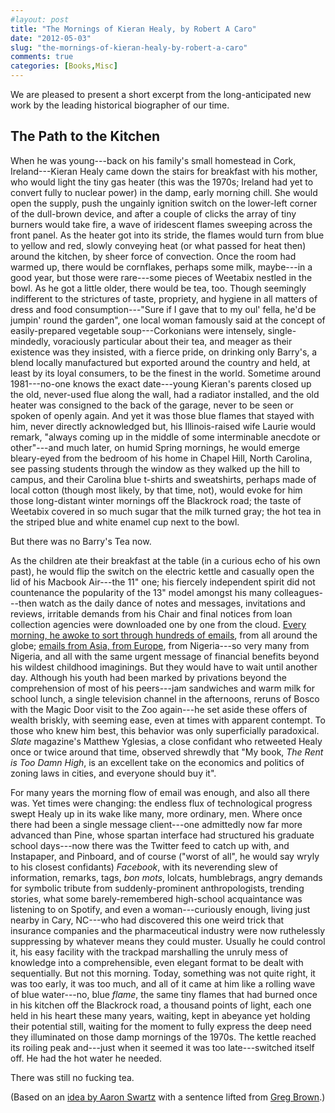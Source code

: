 ```yaml
---
#layout: post
title: "The Mornings of Kieran Healy, by Robert A Caro"
date: "2012-05-03"
slug: "the-mornings-of-kieran-healy-by-robert-a-caro"
comments: true
categories: [Books,Misc]
---
```


We are pleased to present a short excerpt from the long-anticipated new work by the leading historical biographer of our time. 

## The Path to the Kitchen
When he was young---back on his family's small homestead in Cork, Ireland---Kieran Healy came down the stairs for breakfast with his mother, who would light the tiny gas heater (this was the 1970s; Ireland had yet to convert fully to nuclear power) in the damp, early morning chill. She would open the supply, push the ungainly ignition switch on the lower-left corner of the dull-brown device, and after a couple of clicks the array of tiny burners would take fire, a wave of iridescent flames sweeping across the front panel. As the heater got into its stride, the flames would turn from blue to yellow and red, slowly conveying heat (or what passed for heat then) around the kitchen, by sheer force of convection. Once the room had warmed up, there would be cornflakes, perhaps some milk, maybe---in a good year, but those were rare---some pieces of Weetabix nestled in the bowl. As he got a little older, there would be tea, too. Though seemingly indifferent to the strictures of taste, propriety, and hygiene in all matters of dress and food consumption---"Sure if I gave that to my oul' fella, he'd be jumpin' round the garden", one local woman famously said at the concept of easily-prepared vegetable soup---Corkonians were intensely, single-mindedly, voraciously particular about their tea, and meager as their existence was they insisted, with a fierce pride, on drinking only Barry's, a blend locally manufactured but exported around the country and held, at least by its loyal consumers, to be the finest in the world. Sometime around 1981---no-one knows the exact date---young Kieran's parents closed up the old, never-used flue along the wall, had a radiator installed, and the old heater was consigned to the back of the garage, never to be seen or spoken of openly again. And yet it was those blue flames that stayed with him, never directly acknowledged but, his Illinois-raised wife Laurie would remark, "always coming up in the middle of some interminable anecdote or other"---and much later, on humid Spring mornings, he would emerge bleary-eyed from the bedroom of his home in Chapel Hill, North Carolina, see passing students through the window as they walked up the hill to campus, and their Carolina blue t-shirts and sweatshirts, perhaps made of local cotton (though most likely, by that time, not), would evoke for him those long-distant winter mornings off the Blackrock road; the taste of Weetabix covered in so much sugar that the milk turned gray; the hot tea in the striped blue and white enamel cup next to the bowl.

But there was no Barry's Tea now.

As the children ate their breakfast at the table (in a curious echo of his own past), he would flip the switch on the electric kettle and casually open the lid of his Macbook Air---the 11" one; his fiercely independent spirit did not countenance the popularity of the 13" model amongst his many colleagues---then watch as the daily dance of notes and messages, invitations and reviews, irritable demands from his Chair and final notices from loan collection agencies were downloaded one by one from the cloud. [Every morning, he awoke to sort through hundreds of emails](https://twitter.com/#!/aaronsw/status/197679232246235137), from all around the globe; [emails from Asia, from Europe](https://twitter.com/#!/gregbrown/status/197679802742878208), from Nigeria---so very many from Nigeria, and all with the same urgent message of financial benefits beyond his wildest childhood imaginings. But they would have to wait until another day. Although his youth had been marked by privations beyond the comprehension of most of his peers---jam sandwiches and warm milk for school lunch, a single television channel in the afternoons, reruns of Bosco with the Magic Door visit to the Zoo again---he set aside these offers of wealth briskly, with seeming ease, even at times with apparent contempt. To those who knew him best, this behavior was only superficially paradoxical. _Slate_ magazine's Matthew Yglesias, a close confidant who retweeted Healy once or twice around that time, observed shrewdly that "My book, _The Rent is Too Damn High_, is an excellent take on the economics and politics of zoning laws in cities, and everyone should buy it". 

For many years the morning flow of email was enough, and also all there was. Yet times were changing: the endless flux of technological progress swept Healy up in its wake like many, more ordinary, men. Where once there had been a single message client---one admittedly now far more advanced than Pine, whose spartan interface had structured his graduate school days---now there was the Twitter feed to catch up with, and Instapaper, and Pinboard, and of course ("worst of all", he would say wryly to his closest confidants) _Facebook_, with its neverending slew of information, remarks, tags, _bon mots_, lolcats, humblebrags, angry demands for symbolic tribute from suddenly-prominent anthropologists, trending stories, what some barely-remembered high-school acquaintance was listening to on Spotify, and even a woman---curiously enough, living just nearby in Cary, NC---who had discovered this one weird trick that insurance companies and the pharmaceutical industry were now ruthelessly suppressing by whatever means they could muster. Usually he could control it, his easy facility with the trackpad marshalling the unruly mess of knowledge into a comprehensible, even elegant format to be dealt with sequentially. But not this morning. Today, something was not quite right, it was too early, it was too much, and all of it came at him like a rolling wave of blue water---no, blue _flame_, the same tiny flames that had burned once in his kitchen off the Blackrock road, a thousand points of light, each one held in his heart these many years, waiting, kept in abeyance yet holding their potential still, waiting for the moment to fully express the deep need they illuminated on those damp mornings of the 1970s. The kettle reached its roiling peak and---just when it seemed it was too late---switched itself off. He had the hot water he needed.

There was still no fucking tea.


(Based on an [idea by Aaron Swartz](https://twitter.com/#!/aaronsw/status/197679232246235137) with a sentence lifted from [Greg Brown](https://twitter.com/#!/gregbrown/status/197679802742878208).)
